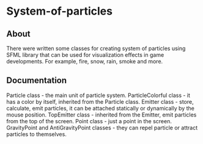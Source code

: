# System-of-particles

## About
There were written some classes for creating system of particles using SFML library that can be used for visualization effects in game developments. For example, fire, snow, rain, smoke and more.

## Documentation
Particle class - the main unit of particle system.
ParticleColorful class - it has a color by itself, inherited from the Particle class.
Emitter class - store, calculate, emit particles, it can be attached statically or dynamically by the mouse position.
TopEmitter class - inherited from the Emitter, emit particles from the top of the screen.
Point class - just a point in the screen.
GravityPoint and AntiGravityPoint classes - they can repel particle or attract particles to themselves.

